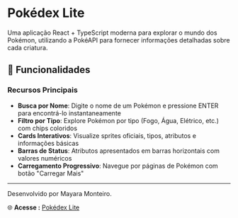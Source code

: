 # Pokédex Lite

Uma aplicação React + TypeScript moderna para explorar o mundo dos Pokémon, utilizando a PokéAPI para fornecer informações detalhadas sobre cada criatura.

## 🚀 Funcionalidades

### Recursos Principais
- **Busca por Nome**: Digite o nome de um Pokémon e pressione ENTER para encontrá-lo instantaneamente
- **Filtro por Tipo**: Explore Pokémon por tipo (Fogo, Água, Elétrico, etc.) com chips coloridos
- **Cards Interativos**: Visualize sprites oficiais, tipos, atributos e informações básicas
- **Barras de Status**: Atributos apresentados em barras horizontais com valores numéricos
- **Carregamento Progressivo**: Navegue por páginas de Pokémon com botão "Carregar Mais"

---

Desenvolvido por Mayara Monteiro.

🌐 **Acesse :** [Pokédex Lite](https://pokedex-lite-sage.vercel.app/)
